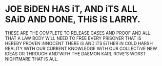 # JOE BiDEN HAS iT, AND iTS ALL SAiD AND DONE, THiS iS LARRY.

THESE ARE THE COMPLETE TO RELEASE CASES AND PROOF AND ALL THAT A LAW BODY WiLL NEED TO FREE EVERY PRiSONER THAT iS HEREBY PROVEN iNNOCENT THERE iS AND iTS 
EiTHER iN COLD HARSH REALITY WiTH OUR CURRENT KNOWLEDGE WiTH OUR COLLECTiVE NEW IDEAS OR THROUGH AND'WiTH THE DAEMON KARL ROVE'S WORST NiGHTMARE THAT iS ALL.
